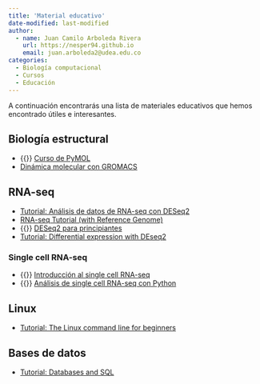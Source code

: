 ```yaml
---
title: 'Material educativo'
date-modified: last-modified
author:
  - name: Juan Camilo Arboleda Rivera
    url: https://nesper94.github.io
    email: juan.arboleda2@udea.edu.co
categories:
  - Biología computacional
  - Cursos
  - Educación
---
```


A continuación encontrarás una lista de materiales educativos que hemos
encontrado útiles e interesantes.

## Biología estructural

- {{<fa brands youtube>}} [Curso de PyMOL](https://youtu.be/2UJ9_cADkek)
- [Dinámica molecular con GROMACS](http://www.mdtutorials.com/gmx/)

## RNA-seq

- [Tutorial: Análisis de datos de RNA-seq con DESeq2](https://bioconductor.org/packages/devel/bioc/vignettes/DESeq2/inst/doc/DESeq2.html)
- [RNA-seq Tutorial (with Reference Genome)](https://bioinformatics.uconn.edu/resources-and-events/tutorials-2/rna-seq-tutorial-with-reference-genome/)
- {{<fa brands youtube>}} [DESeq2 para principiantes](https://www.youtube.com/watch?v=0b24mpzM_5M)
- [Tutorial: Differential expression with DEseq2](https://genviz.org/module-04-expression/0004/02/01/DifferentialExpression/)

### Single cell RNA-seq

- {{<fa brands youtube>}} [Introducción al single cell RNA-seq](https://youtu.be/_ND6pEsf5Kg)
- {{<fa brands youtube>}} [Análisis de single cell RNA-seq con Python](https://youtu.be/jwSPTgF9ESQ)

## Linux

- [Tutorial: The Linux command line for beginners](https://ubuntu.com/tutorials/command-line-for-beginners)

## Bases de datos

- [Tutorial: Databases and SQL](https://swcarpentry.github.io/sql-novice-survey/)
